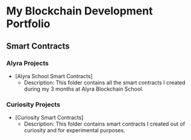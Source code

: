 # My Blockchain Development Portfolio

## Smart Contracts

### Alyra  Projects
- [Alyra School Smart Contracts]
  - Description: This folder contains all the smart contracts I created during my 3 months at Alyra Blockchain School.

### Curiosity Projects
- [Curiosity Smart Contracts]
  - Description: This folder contains smart contracts I created out of curiosity and for experimental purposes.
